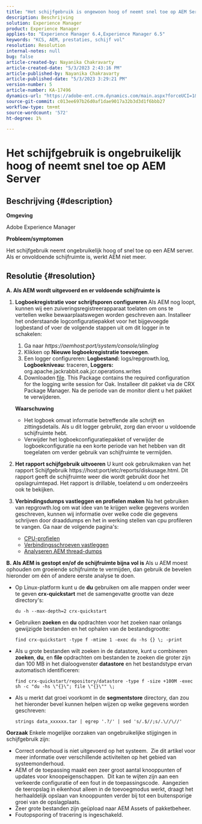 ```yaml
---
title: "Het schijfgebruik is ongewoon hoog of neemt snel toe op AEM Server"
description: Beschrijving
solution: Experience Manager
product: Experience Manager
applies-to: "Experience Manager 6.4,Experience Manager 6.5"
keywords: "KCS, AEM, prestaties, schijf vol"
resolution: Resolution
internal-notes: null
bug: false
article-created-by: Nayanika Chakravarty
article-created-date: "5/3/2023 2:43:16 PM"
article-published-by: Nayanika Chakravarty
article-published-date: "5/3/2023 3:29:21 PM"
version-number: 5
article-number: KA-17496
dynamics-url: "https://adobe-ent.crm.dynamics.com/main.aspx?forceUCI=1&pagetype=entityrecord&etn=knowledgearticle&id=7bc541d5-c0e9-ed11-a7c6-6045bd006b25"
source-git-commit: c013ee697b26d0af1dae9017a32b3d3d1f6bbb27
workflow-type: tm+mt
source-wordcount: '572'
ht-degree: 1%

---
```


# Het schijfgebruik is ongebruikelijk hoog of neemt snel toe op AEM Server

## Beschrijving {#description}


<b>Omgeving</b>

Adobe Experience Manager

<b>Probleem/symptomen</b>

Het schijfgebruik neemt ongebruikelijk hoog of snel toe op een AEM server. Als er onvoldoende schijfruimte is, werkt AEM niet meer.




## Resolutie {#resolution}

<b>A. Als AEM wordt uitgevoerd en er voldoende schijfruimte is</b>
1. <b>Logboekregistratie voor schrijfsporen configureren</b>    Als AEM nog loopt, kunnen wij een zuiveringsregistreerapparaat toelaten om ons te vertellen welke bewaarplaatswegen worden geschreven aan. Installeer het onderstaande logconfiguratiepakket voor het bijgevoegde logbestand of voer de volgende stappen uit om dit logger in te schakelen:

   1. Ga naar *https://aemhost:port/system/console/slinglog*
   2. Klikken op <b>Nieuwe logboekregistratie toevoegen</b>.
   3. Een logger configureren: <b>Logbestand:</b> logs/repgrowth.log, <b>Logboekniveau</b>: traceren, <b>Loggers:</b> org.apache.jackrabbit.oak.jcr.operations.writes
   4. Downloaden [file](https://helpx.adobe.com/content/dam/help/en/experience-manager/kb/analyze-unusual-repository-growth/jcr:content/main-pars/download/log_repository_growth-1.zip).        This Package contains the required configuration for the logging write session for Oak. Installeer dit pakket via de CRX Package Manager. Na de periode van de monitor dient u het pakket te verwijderen.

   <b>Waarschuwing</b>

   - Het logboek omvat informatie betreffende alle schrijft en zittingsdetails. Als u dit logger gebruikt, zorg dan ervoor u voldoende schijfruimte hebt.
   - Verwijder het logboekconfiguratiepakket of verwijder de logboekconfiguratie na een korte periode van het hebben van dit toegelaten om verder gebruik van schijfruimte te vermijden.
2. <b>Het rapport schijfgebruik uitvoeren</b>    U kunt ook gebruikmaken van het rapport Schijfgebruik https://host:port/etc/reports/diskusage.html. Dit rapport geeft de schijfruimte weer die wordt gebruikt door het opslagruimtepad. Het rapport is drillable, toelatend u om onderzeeërs ook te bekijken.
3. <b>Verbindingsdumps vastleggen en profielen maken</b>    Na het gebruiken van repgrowth.log om wat idee van te krijgen welke gegevens worden geschreven, kunnen wij informatie over welke code die gegevens schrijven door draaddumps en het in werking stellen van cpu profileren te vangen. Ga naar de volgende pagina&#39;s:

   - [CPU-profielen](https://experienceleague.adobe.com/docs/experience-cloud-kcs/kbarticles/KA-17499.html?lang=en)
   - [Verbindingsschroeven vastleggen](https://experienceleague.adobe.com/docs/experience-cloud-kcs/kbarticles/KA-17452.html?lang=en)
   - [Analyseren AEM thread-dumps](https://experienceleague.adobe.com/docs/experience-cloud-kcs/kbarticles/KA-16458.html?lang=en)

<b>B. Als AEM is gestopt en/of de schijfruimte bijna vol is</b>
Als u AEM moest ophouden om groeiende schijfruimte te vermijden, dan gebruik de bevelen hieronder om één of andere eerste analyse te doen.

- Op Linux-platform kunt u de <b>du</b> gebruiken om alle mappen onder weer te geven <b>crx-quickstart</b> met de samengevatte grootte van deze directory&#39;s:<br>

   ```
   du -h --max-depth=2 crx-quickstart
   ```


- Gebruiken <b>zoeken</b> en <b>du</b> opdrachten voor het zoeken naar onlangs gewijzigde bestanden en het ophalen van de bestandsgrootte:<br>

   ```
   find crx-quickstart -type f -mtime 1 -exec du -hs {} \; -print
   ```


- Als u grote bestanden wilt zoeken in de datastore, kunt u combineren <b>zoeken</b>, <b>du</b>, en <b>file</b> opdrachten om bestanden te zoeken die groter zijn dan 100 MB in het dialoogvenster <b>datastore</b> en het bestandstype ervan automatisch identificeren:<br>

   ```
   find crx-quickstart/repository/datastore -type f -size +100M -exec sh -c "du -hs \"{}\"; file \"{}\"" \;
   ```


- Als u merkt dat groei voorkomt in de <b>segmentstore</b> directory, dan zou het hieronder bevel kunnen helpen wijzen op welke gegevens worden geschreven:<br>

   ```
   strings data_xxxxxx.tar | egrep '.?/' | sed 's/.$//;s/.\//\//'
   ```

<b>Oorzaak</b>
Enkele mogelijke oorzaken van ongebruikelijke stijgingen in schijfgebruik zijn:

- Correct onderhoud is niet uitgevoerd op het systeem.  Zie dit artikel voor meer informatie over verschillende activiteiten op het gebied van systeemonderhoud.
- AEM of de toepassing maakt een zeer groot aantal knooppunten of updates voor knoopeigenschappen.  Dit kan te wijten zijn aan een verkeerde configuratie of een fout in de toepassingscode.  Aangezien de teeropslag in eikenhout alleen in de toevoegmodus werkt, draagt het herhaaldelijk opslaan van knooppunten verder bij tot een buitensporige groei van de opslagplaats.
- Zeer grote bestanden zijn geüpload naar AEM Assets of pakketbeheer.
- Foutopsporing of tracering is ingeschakeld.

